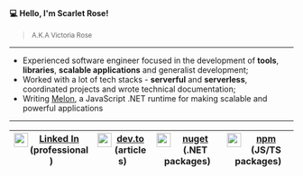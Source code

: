 #### 💻 Hello, I'm Scarlet Rose!
> <small>A.K.A Victoria Rose</small>

<hr>
 
- Experienced software engineer focused in the development of **tools**, **libraries**, **scalable applications** and generalist development;
- Worked with a lot of tech stacks - **serverful** and **serverless**, coordinated projects and wrote technical documentation;
- Writing [Melon](https://github.com/MelonRuntime/Melon), a JavaScript .NET runtime for making scalable and powerful applications

<hr>

<div align="center">

| <img src="https://upload.wikimedia.org/wikipedia/commons/thumb/f/f8/LinkedIn_icon_circle.svg/2048px-LinkedIn_icon_circle.svg.png" width="25" align="left"> [Linked In](https://www.linkedin.com/in/vict%C3%B3ria-rose-4a90b6233/) (professional) | <img src="https://upload.wikimedia.org/wikipedia/commons/thumb/c/cc/Circle-icons-dev.svg/2048px-Circle-icons-dev.svg.png" width="25" align="left"> [dev.to](https://dev.to/victoriarose) (articles) | <img src="https://alexdunndev.files.wordpress.com/2017/09/nuget-icon.png?w=306" width="25" align="left"> [nuget](https://www.nuget.org/profiles/victoriaquasar) (.NET packages) | <img src="https://media.glassdoor.com/sqll/1058449/npm-squarelogo-1442043935395.png" width="25" align="left"> [npm](https://www.npmjs.com/settings/eternalquasar8486/packages) (JS/TS packages) |
| - | - | - | - |

</div>



